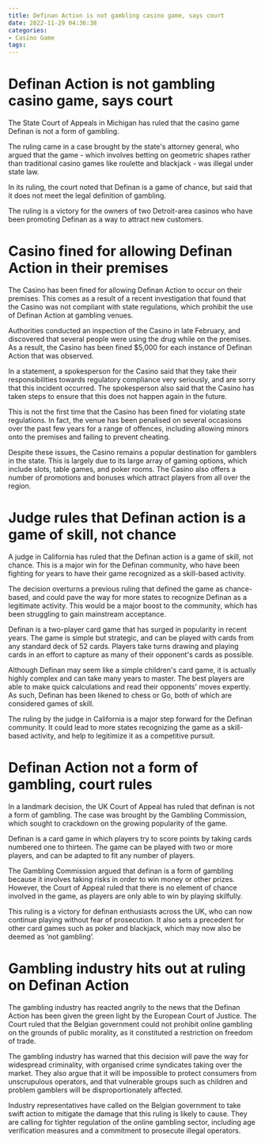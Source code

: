 ```yaml
---
title: Definan Action is not gambling casino game, says court
date: 2022-11-29 04:36:38
categories:
- Casino Game
tags:
---
```



#  Definan Action is not gambling casino game, says court

The State Court of Appeals in Michigan has ruled that the casino game Definan is not a form of gambling.

The ruling came in a case brought by the state's attorney general, who argued that the game - which involves betting on geometric shapes rather than traditional casino games like roulette and blackjack - was illegal under state law.

In its ruling, the court noted that Definan is a game of chance, but said that it does not meet the legal definition of gambling.

The ruling is a victory for the owners of two Detroit-area casinos who have been promoting Definan as a way to attract new customers.

#  Casino fined for allowing Definan Action in their premises

The Casino has been fined for allowing Definan Action to occur on their premises. This comes as a result of a recent investigation that found that the Casino was not compliant with state regulations, which prohibit the use of Definan Action at gambling venues.

Authorities conducted an inspection of the Casino in late February, and discovered that several people were using the drug while on the premises. As a result, the Casino has been fined $5,000 for each instance of Definan Action that was observed.

In a statement, a spokesperson for the Casino said that they take their responsibilities towards regulatory compliance very seriously, and are sorry that this incident occurred. The spokesperson also said that the Casino has taken steps to ensure that this does not happen again in the future.

This is not the first time that the Casino has been fined for violating state regulations. In fact, the venue has been penalised on several occasions over the past few years for a range of offences, including allowing minors onto the premises and failing to prevent cheating.

Despite these issues, the Casino remains a popular destination for gamblers in the state. This is largely due to its large array of gaming options, which include slots, table games, and poker rooms. The Casino also offers a number of promotions and bonuses which attract players from all over the region.

#  Judge rules that Definan action is a game of skill, not chance

A judge in California has ruled that the Definan action is a game of skill, not chance. This is a major win for the Definan community, who have been fighting for years to have their game recognized as a skill-based activity.

The decision overturns a previous ruling that defined the game as chance-based, and could pave the way for more states to recognize Definan as a legitimate activity. This would be a major boost to the community, which has been struggling to gain mainstream acceptance.

Definan is a two-player card game that has surged in popularity in recent years. The game is simple but strategic, and can be played with cards from any standard deck of 52 cards. Players take turns drawing and playing cards in an effort to capture as many of their opponent's cards as possible.

Although Definan may seem like a simple children's card game, it is actually highly complex and can take many years to master. The best players are able to make quick calculations and read their opponents' moves expertly. As such, Definan has been likened to chess or Go, both of which are considered games of skill.

The ruling by the judge in California is a major step forward for the Definan community. It could lead to more states recognizing the game as a skill-based activity, and help to legitimize it as a competitive pursuit.

#  Definan Action not a form of gambling, court rules

In a landmark decision, the UK Court of Appeal has ruled that definan is not a form of gambling. The case was brought by the Gambling Commission, which sought to crackdown on the growing popularity of the game.

Definan is a card game in which players try to score points by taking cards numbered one to thirteen. The game can be played with two or more players, and can be adapted to fit any number of players.

The Gambling Commission argued that definan is a form of gambling because it involves taking risks in order to win money or other prizes. However, the Court of Appeal ruled that there is no element of chance involved in the game, as players are only able to win by playing skilfully.

This ruling is a victory for definan enthusiasts across the UK, who can now continue playing without fear of prosecution. It also sets a precedent for other card games such as poker and blackjack, which may now also be deemed as ‘not gambling’.

#  Gambling industry hits out at ruling on Definan Action

The gambling industry has reacted angrily to the news that the Definan Action has been given the green light by the European Court of Justice. The Court ruled that the Belgian government could not prohibit online gambling on the grounds of public morality, as it constituted a restriction on freedom of trade.

The gambling industry has warned that this decision will pave the way for widespread criminality, with organised crime syndicates taking over the market. They also argue that it will be impossible to protect consumers from unscrupulous operators, and that vulnerable groups such as children and problem gamblers will be disproportionately affected.

Industry representatives have called on the Belgian government to take swift action to mitigate the damage that this ruling is likely to cause. They are calling for tighter regulation of the online gambling sector, including age verification measures and a commitment to prosecute illegal operators.